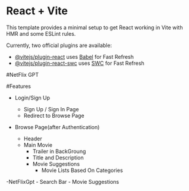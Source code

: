 # React + Vite

This template provides a minimal setup to get React working in Vite with HMR and some ESLint rules.

Currently, two official plugins are available:

- [@vitejs/plugin-react](https://github.com/vitejs/vite-plugin-react/blob/main/packages/plugin-react/README.md) uses [Babel](https://babeljs.io/) for Fast Refresh
- [@vitejs/plugin-react-swc](https://github.com/vitejs/vite-plugin-react-swc) uses [SWC](https://swc.rs/) for Fast Refresh

#NetFlix GPT

#Features
- Login/Sign Up
    - Sign Up / Sign In Page
    - Redirect to Browse Page

- Browse Page(after Authentication)
  - Header
  - Main Movie 
    - Trailer in BackGroung
    - Title and Description
    - Movie Suggestions
        - Movie Lists Based On Categories

-NetFlixGpt
    - Search Bar
    - Movie Suggestions